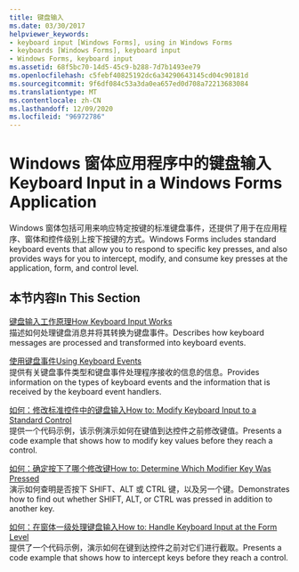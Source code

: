 ```yaml
---
title: 键盘输入
ms.date: 03/30/2017
helpviewer_keywords:
- keyboard input [Windows Forms], using in Windows Forms
- keyboards [Windows Forms], keyboard input
- Windows Forms, keyboard input
ms.assetid: 68f5bc70-14d5-45c9-b288-7d7b1493ee79
ms.openlocfilehash: c5febf40825192dc6a34290643145cd04c90181d
ms.sourcegitcommit: 9f6df084c53a3da0ea657ed0d708a72213683084
ms.translationtype: MT
ms.contentlocale: zh-CN
ms.lasthandoff: 12/09/2020
ms.locfileid: "96972786"
---
```

# <a name="keyboard-input-in-a-windows-forms-application"></a><span data-ttu-id="89ef6-102">Windows 窗体应用程序中的键盘输入</span><span class="sxs-lookup"><span data-stu-id="89ef6-102">Keyboard Input in a Windows Forms Application</span></span>
<span data-ttu-id="89ef6-103">Windows 窗体包括可用来响应特定按键的标准键盘事件，还提供了用于在应用程序、窗体和控件级别上按下按键的方式。</span><span class="sxs-lookup"><span data-stu-id="89ef6-103">Windows Forms includes standard keyboard events that allow you to respond to specific key presses, and also provides ways for you to intercept, modify, and consume key presses at the application, form, and control level.</span></span>  
  
## <a name="in-this-section"></a><span data-ttu-id="89ef6-104">本节内容</span><span class="sxs-lookup"><span data-stu-id="89ef6-104">In This Section</span></span>  
 [<span data-ttu-id="89ef6-105">键盘输入工作原理</span><span class="sxs-lookup"><span data-stu-id="89ef6-105">How Keyboard Input Works</span></span>](how-keyboard-input-works.md)  
 <span data-ttu-id="89ef6-106">描述如何处理键盘消息并将其转换为键盘事件。</span><span class="sxs-lookup"><span data-stu-id="89ef6-106">Describes how keyboard messages are processed and transformed into keyboard events.</span></span>  
  
 [<span data-ttu-id="89ef6-107">使用键盘事件</span><span class="sxs-lookup"><span data-stu-id="89ef6-107">Using Keyboard Events</span></span>](using-keyboard-events.md)  
 <span data-ttu-id="89ef6-108">提供有关键盘事件类型和键盘事件处理程序接收的信息的信息。</span><span class="sxs-lookup"><span data-stu-id="89ef6-108">Provides information on the types of keyboard events and the information that is received by the keyboard event handlers.</span></span>  
  
 [<span data-ttu-id="89ef6-109">如何：修改标准控件中的键盘输入</span><span class="sxs-lookup"><span data-stu-id="89ef6-109">How to: Modify Keyboard Input to a Standard Control</span></span>](how-to-modify-keyboard-input-to-a-standard-control.md)  
 <span data-ttu-id="89ef6-110">提供一个代码示例，该示例演示如何在键值到达控件之前修改键值。</span><span class="sxs-lookup"><span data-stu-id="89ef6-110">Presents a code example that shows how to modify key values before they reach a control.</span></span>  
  
 [<span data-ttu-id="89ef6-111">如何：确定按下了哪个修改键</span><span class="sxs-lookup"><span data-stu-id="89ef6-111">How to: Determine Which Modifier Key Was Pressed</span></span>](how-to-determine-which-modifier-key-was-pressed.md)  
 <span data-ttu-id="89ef6-112">演示如何查明是否按下 SHIFT、ALT 或 CTRL 键，以及另一个键。</span><span class="sxs-lookup"><span data-stu-id="89ef6-112">Demonstrates how to find out whether SHIFT, ALT, or CTRL was pressed in addition to another key.</span></span>  
  
 [<span data-ttu-id="89ef6-113">如何：在窗体一级处理键盘输入</span><span class="sxs-lookup"><span data-stu-id="89ef6-113">How to: Handle Keyboard Input at the Form Level</span></span>](how-to-handle-keyboard-input-at-the-form-level.md)  
 <span data-ttu-id="89ef6-114">提供了一个代码示例，演示如何在键到达控件之前对它们进行截取。</span><span class="sxs-lookup"><span data-stu-id="89ef6-114">Presents a code example that shows how to intercept keys before they reach a control.</span></span>

